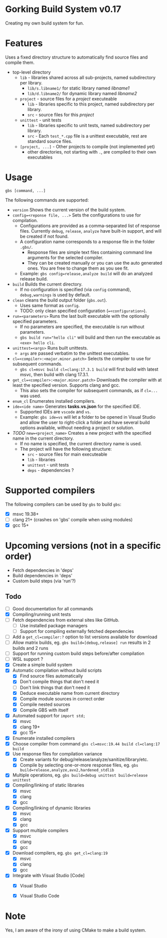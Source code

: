 # Gorking Build System v0.17
Creating my own build system for fun.

# Features
Uses a fixed directory structure to automatically find source files and compile them.

- top-level directory
  - `lib` - libraries shared across all sub-projects, named subdirectory per library.
	- `lib/s.libname1/` for static library named _libname1_
	- `lib/d.libname2/` for dynamic library named _libname2_
  - `project` - source files for a *project* executeable
	- `lib` - libraries specific to this project, named subdirectory per library.
	- `src` - source files for this *project*
  - `unittest` - unit tests
	- `lib` - libraries specific to unit tests, named subdirectory per library.
	- `src` - Each `test_*.cpp` file is a unittest executable, rest are standard source files.
  - `[project, ...]` - Other projects to compile (not implemented yet)
	- other directories, not starting with `.`, are compiled to their own executables

# Usage
`gbs [command, ...]`

The following commands are supported:

* `version` Shows the current version of the build system.
* `config=<reponse file, ...>` Sets the configurations to use for compilation.
    * Configurations are provided as a comma-separated list of response files. Currently `debug`, `release`, `analyze` have built-in support, and will be created if not found.
	* A configuration name corresponds to a response file in the folder `.gbs/`.
		* Response files are simple text files containing command line arguments for the selected compiler.
		* They can be created manually or you can use the auto generated ones. You are free to change them as you see fit.
	* Example: `gbs config=release,analyze build` will do an analyzed release build.
* `build` Builds the current directory.
	* If no configuration is specified (via `config` command), `debug,warnings` is used by default.
* `clean` cleans the build output folder (`gbs.out`).
    * Uses same format as `config`.
	* TODO: only clean specified configuration (`=<configuration>`).
* `run=<parameters>` Runs the last built executable with the optionally specified parameters.
    * If no parameters are specified, the executable is run without parameters.
	* `gbs build run="hello cli"` will build and then run the executable as `<exe> hello cli`.
* `unittest=<args>` Runs built unittests.
    * `args` are passed verbatim to the unittest executables.
* `cl=<compiler>:<major.minor.patch>` Selects the compiler to use for subsequent commands.
	* `gbs cl=msvc build cl=clang:17.3.1 build` will first build with latest msvc, then build with clang 17.3.1.
* `get_cl=<compiler>:<major.minor.patch>` Downloads the compiler with at least the specified version. Supports clang and gcc.
	* This also sets the compiler for subsequent commands, as if `cl=...` was used.
* `enum_cl` Enumerates installed compilers.
* `ide=<ide name>` Generates **tasks.vs.json** for the specified IDE.
    * Supported IDEs are `vscode` and `vs`.
	* Example: `gbs ide=vs` will let a folder to be opened in Visual Studio and allow the user to right-click a folder and have several build options available, without needing a project or solution.
* _TODO_ `new=<project_name>` Creates a new project with the specified name in the current directory.
	* If no name is specified, the current directory name is used.
    * The project will have the following structure:
		* `src` - source files for main executeable
		* `lib` - libraries
		* `unittest` - unit tests
		* `deps` - dependencies ?

# Supported compilers
The following compilers can be used by `gbs` to build `gbs`:

- [x] msvc 19.38+
- [ ] clang 21+ (crashes on 'gbs' compile when using modules)
- [x] gcc 15+

# Upcoming versions (not in a specific order)
- Fetch dependencies in 'deps'
- Build dependencies in 'deps'
- Custom build steps (via 'run'?)

## Todo
- [ ] Good documentation for all commands
- [x] Compiling/running unit tests
- [ ] Fetch dependencies from external sites like GitHub.
	- [ ] Use installed package managers
	- [ ] Support for compiling externally fetched dependencies
- [ ] Add a `get_cl=compiler:?` option to list versions available for download
- [ ] Allow matrix builds, eg. `gbs build=[debug,release] run` results in 2 builds and 2 runs
- [ ] Support for running custom build steps before/after compilation
- [ ] WSL support ?
- [x] Create a simple build system
- [x] Automatic compilation without build scripts
	- [x] Find source files automatically
	- [x] Don't compile things that don't need it
	- [ ] Don't link things that don't need it
    - [x] Deduce executable name from current directory
	- [x] Compile module sources in correct order
	- [x] Compile nested sources
	- [x] Compile GBS with itself
- [x] Automated support for `import std;`
	- [x] msvc
	- [x] clang 19+
	- [x] gcc 15+
- [x] Enumerate installed compilers
- [x] Choose compiler from command `gbs cl=msvc:19.44 build cl=clang:17 build`
- [x] Use response files for compilation variance
    - [x] Create variants for debug/release/analyze/sanitize/library/etc.
	- [x] Compile by selecting one-or-more response files, eg. `gbs build=release,analyze,avx2,hardened_stdlib`
- [x] Multiple operations, eg. `gbs build=debug unittest build=release unittest`
- [x] Compiling/linking of static libraries
	- [x] msvc
	- [x] clang
	- [x] gcc
- [x] Compiling/linking of dynamic libraries
	- [x] msvc
	- [x] clang
	- [x] gcc
- [x] Support multiple compilers
	- [x] msvc
	- [x] clang
	- [x] gcc
- [x] Download compilers, eg. `gbs get_cl=clang:19`
	- [x] msvc
	- [x] clang
	- [x] gcc
- [x] Integrate with Visual Studio [Code]
	- [x] Visual Studio
	- [x] Visual Studio Code


# Note
Yes, I am aware of the irony of using CMake to make a build system.
